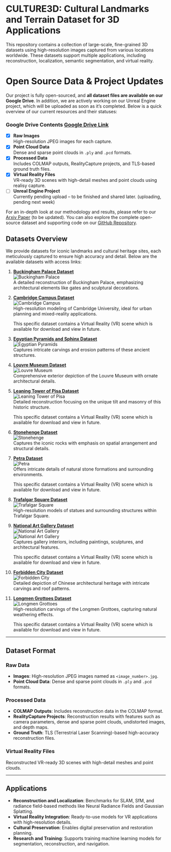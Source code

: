 # CULTURE3D: Cultural Landmarks and Terrain Dataset for 3D Applications

This repository contains a collection of large-scale, fine-grained 3D datasets using high-resolution images captured from various locations worldwide. These datasets support multiple applications, including reconstruction, localization, semantic segmentation, and virtual reality.

# Open Source Data & Project Updates

Our project is fully open-sourced, and **all dataset files are available on our Google Drive**. In addition, we are actively working on our Unreal Engine project, which will be uploaded as soon as it’s completed. Below is a quick overview of our current resources and their statuses:

### Google Drive Contents [Google Drive Link](https://drive.google.com/drive/folders/1LaxcwUI1R1trs6lmHGU_3odBo6B8xiob?usp=sharing)
- [x] **Raw Images**  
  High-resolution JPEG images for each capture.
- [x] **Point Cloud Data**  
  Dense and sparse point clouds in `.ply` and `.pcd` formats.
- [x] **Processed Data**  
  Includes COLMAP outputs, RealityCapture projects, and TLS-based ground truth files.
- [x] **Virtual Reality Files**  
  VR-ready 3D scenes with high-detail meshes and point clouds using realisy capture.
- [ ] **Unreal Engine Project**  
  Currently pending upload – to be finished and shared later. (uploading, pending next week)

For an in-depth look at our methodology and results, please refer to our [Arxiv Paper]() (to be updated). You can also explore the complete open-source dataset and supporting code on our [GitHub Repository](https://github.com/OpenInterX/CULTURE3D).



## Datasets Overview

We provide datasets for iconic landmarks and cultural heritage sites, each meticulously captured to ensure high accuracy and detail. Below are the available datasets with access links:

1. **[Buckingham Palace Dataset](https://skfb.ly/ptsFD)**  
   ![Buckingham Palace](images/Buckingham.png)  
   A detailed reconstruction of Buckingham Palace, emphasizing architectural elements like gates and sculptural decorations.

2. **[Cambridge Campus Dataset](https://skfb.ly/ptsFK)**  
   ![Cambridge Campus](images/one_page.png)  
   High-resolution modeling of Cambridge University, ideal for urban planning and mixed-reality applications.

   This specific dataset contains a Virtual Reality (VR) scene which is available for download and view in future.

3. **[Egyptian Pyramids and Sphinx Dataset](https://skfb.ly/ptsFL)**  
   ![Egyptian Pyramids](images/pyramid.png)  
   Captures intricate carvings and erosion patterns of these ancient structures.

4. **[Louvre Museum Dataset](https://skfb.ly/ptsFM)**  
   ![Louvre Museum](images/louvre.png)  
   Comprehensive exterior depiction of the Louvre Museum with ornate architectural details.

5. **[Leaning Tower of Pisa Dataset](https://skfb.ly/ptsFN)**  
   ![Leaning Tower of Pisa](images/Italy.png)  
   Detailed reconstruction focusing on the unique tilt and masonry of this historic structure.

   This specific dataset contains a Virtual Reality (VR) scene which is available for download and view in future.

6. **[Stonehenge Dataset](https://skfb.ly/ptsFP)**  
   ![Stonehenge](images/stonehenge.png)  
   Captures the iconic rocks with emphasis on spatial arrangement and structural details.

7. **[Petra Dataset](https://skfb.ly/pt9ro)**  
   ![Petra](images/petra.png)  
   Offers intricate details of natural stone formations and surrounding environments.

   This specific dataset contains a Virtual Reality (VR) scene which is available for download and view in future.

8. **[Trafalgar Square Dataset](https://skfb.ly/pt9rF)**  
   ![Trafalgar Square](images/trafalgar.png)  
   High-resolution models of statues and surrounding structures within Trafalgar Square.

9. **[National Art Gallery Dataset](https://skfb.ly/pt9sF)**  
   ![National Art Gallery](images/gallery2.png)  
   ![National Art Gallery](images/gallery3.png)  
   Captures gallery interiors, including paintings, sculptures, and architectural features.

   This specific dataset contains a Virtual Reality (VR) scene which is available for download and view in future.

10. **[Forbidden City Dataset](https://skfb.ly/pt9sR)**  
    ![Forbidden City](images/gugong.png)  
    Detailed depiction of Chinese architectural heritage with intricate carvings and roof patterns.

11. **[Longmen Grottoes Dataset](https://skfb.ly/pt9tr)**  
    ![Longmen Grottoes](images/longmen_all.png)  
    High-resolution carvings of the Longmen Grottoes, capturing natural weathering effects.

    This specific dataset contains a Virtual Reality (VR) scene which is available for download and view in future.

---

## Dataset Format

### Raw Data
- **Images**: High-resolution JPEG images named as `<image_number>.jpg`.
- **Point Cloud Data**: Dense and sparse point clouds in `.ply` and `.pcd` formats.

### Processed Data
- **COLMAP Outputs**: Includes reconstruction data in the COLMAP format.
- **RealityCapture Projects**: Reconstruction results with features such as camera parameters, dense and sparse point clouds, undistorted images, and depth maps.
- **Ground Truth**: TLS (Terrestrial Laser Scanning)-based high-accuracy reconstruction files.

### Virtual Reality Files
Reconstructed VR-ready 3D scenes with high-detail meshes and point clouds.

---

## Applications
- **Reconstruction and Localization**: Benchmarks for SLAM, SfM, and radiance field-based methods like Neural Radiance Fields and Gaussian Splatting.
- **Virtual Reality Integration**: Ready-to-use models for VR applications with high-resolution details.
- **Cultural Preservation**: Enables digital preservation and restoration planning.
- **Research and Training**: Supports training machine learning models for segmentation, reconstruction, and navigation.
